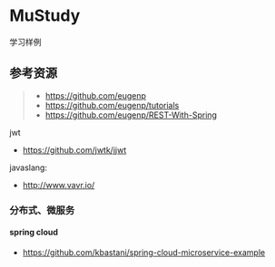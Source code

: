 # MuStudy
学习样例

## 参考资源
> - https://github.com/eugenp
> - https://github.com/eugenp/tutorials 
> - https://github.com/eugenp/REST-With-Spring

jwt
  - https://github.com/jwtk/jjwt

javaslang:
  - http://www.vavr.io/
  
### 分布式、微服务
#### spring cloud
- https://github.com/kbastani/spring-cloud-microservice-example
